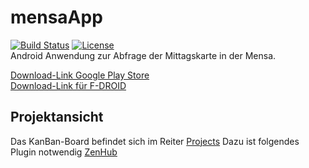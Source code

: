 # mensaApp
[![Build Status](https://travis-ci.org/thorstenwitt/mensaApp.svg?branch=master)](https://travis-ci.org/thorstenwitt/mensaApp)
[![License](https://img.shields.io/badge/license-GNU%20General%20Public%20License%20v3.0-blue.svg)](https://raw.githubusercontent.com/thorstenwitt/mensaApp/master/license.md)<br />
Android Anwendung zur Abfrage der Mittagskarte in der Mensa.


[Download-Link Google Play Store](https://play.google.com/apps/testing/de.thorstenwitt.mensaapp) <br />
[Download-Link für F-DROID](https://apt.izzysoft.de/fdroid/index/apk/de.thorstenwitt.mensaapp)


## Projektansicht
Das KanBan-Board befindet sich im Reiter [Projects](https://github.com/thorstenwitt/mensaApp#boards?repos=24366887)
Dazu ist folgendes Plugin notwendig [ZenHub](https://www.zenhub.com/)
